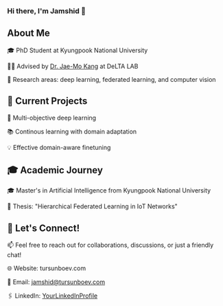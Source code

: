 ### Hi there, I'm Jamshid 👋

## About Me
🎓 PhD Student at Kyungpook National University  

👨‍🎓 Advised by [Dr. Jae-Mo Kang](https://sites.google.com/view/jmkang) at DeLTA LAB

🔬 Research areas: deep learning, federated learning, and computer vision

## 🚀 Current Projects
🤖 Multi-objective deep learning 

📚 Continous learning with domain adaptation 

💡 Effective domain-aware finetuning   

## 🎓 Academic Journey
🎓 Master's in Artificial Intelligence from Kyungpook National University  

📑 Thesis: "Hierarchical Federated Learning in IoT Networks"  

## 🤝 Let's Connect!
📫 Feel free to reach out for collaborations, discussions, or just a friendly chat!  

🌐 Website: tursunboev.com

📧 Email: jamshid@tursunboev.com

🖇 LinkedIn: [YourLinkedInProfile](https://www.linkedin.com/in/jamshid-tursunboev-73b547199)
